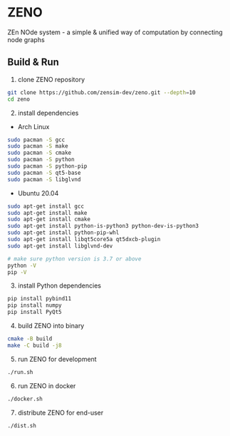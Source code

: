 # ZENO

ZEn NOde system - a simple & unified way of computation by connecting node graphs


## Build & Run

1. clone ZENO repository
```bash
git clone https://github.com/zensim-dev/zeno.git --depth=10
cd zeno
```

2. install dependencies

- Arch Linux
```bash
sudo pacman -S gcc
sudo pacman -S make
sudo pacman -S cmake
sudo pacman -S python
sudo pacman -S python-pip
sudo pacman -S qt5-base
sudo pacman -S libglvnd
```

- Ubuntu 20.04
```bash
sudo apt-get install gcc
sudo apt-get install make
sudo apt-get install cmake
sudo apt-get install python-is-python3 python-dev-is-python3
sudo apt-get install python-pip-whl
sudo apt-get install libqt5core5a qt5dxcb-plugin
sudo apt-get install libglvnd-dev

# make sure python version is 3.7 or above
python -V
pip -V
```

3. install Python dependencies
```bash
pip install pybind11
pip install numpy
pip install PyQt5
```

4. build ZENO into binary
```bash
cmake -B build
make -C build -j8
```

5. run ZENO for development
```bash
./run.sh
```

6. run ZENO in docker
```bash
./docker.sh
```

7. distribute ZENO for end-user
```bash
./dist.sh
```
